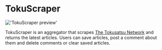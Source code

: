 # TokuScraper

!['TokuScraper preview'](url('tokuscraperpreview.png'))

TokuScraper is an aggregator that scrapes [The Tokusatsu Network](http://tokusatsunetwork.com/) and returns the latest articles. Users can save articles, post a comment about them and delete comments or clear saved articles.